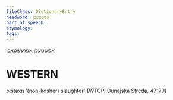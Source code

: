 ```yaml
---
fileClass: DictionaryEntry
headword: אָפּשטעכן
part_of_speech: 
etymology: 
tags: 
---
```

אָפּשטעכן
אָפּגעשטאָכן

WESTERN
========

óːštaxŋ '(non-kosher) slaughter' {WTCP, Dunajská Streda, 47179}